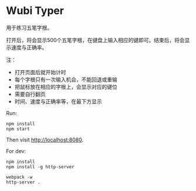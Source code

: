 Wubi Typer
==========

用于练习五笔字根。

打开后，将会显示500个五笔字根，在键盘上输入相应的键即可。结束后，将会显示速度与正确率。

注：
- 打开页面后就开始计时
- 每个字根只有一次输入机会，不能回退或重输
- 把鼠标放在相应的字根上，会显示对应的键位
- 需要自行翻页
- 时间、速度与正确率等，在最下方显示

Run:

```
npm install
npm start
```

Then visit <http://localhost:8080>.

For dev:

```
npm install
npm install -g http-server

webpack -w
http-server .
```
